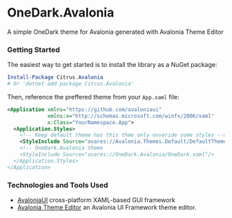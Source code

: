 ﻿# OneDark.Avalonia

A simple OneDark theme for Avalonia generated with Avalonia Theme Editor

### Getting Started

The easiest way to get started is to install the library as a NuGet package:

```powershell
Install-Package Citrus.Avalonia
# Or 'dotnet add package Citrus.Avalonia'
```

Then, reference the preffered theme from your `App.xaml` file:

```xml
<Application xmlns="https://github.com/avaloniaui"
             xmlns:x="http://schemas.microsoft.com/winfx/2006/xaml"
             x:Class="YourNamespace.App">
  <Application.Styles>
    <!-- Keep default theme has this thme only ovveride some styles -->
    <StyleInclude Source="avares://Avalonia.Themes.Default/DefaultTheme.xaml"/>
    <!-- OneDark.Avalonia theme
    <StyleInclude Source="avares://OneDark.Avalonia/OneDark.xaml"/>
  </Application.Styles>
</Application>
```

### Technologies and Tools Used

- <a href="https://github.com/avaloniaui">AvaloniaUI</a> cross-platform XAML-based GUI framework
- <a href="https://github.com/wieslawsoltes/ThemeEditor">Avalonia Theme Editor</a> an Avalonia UI Framework theme editor.
